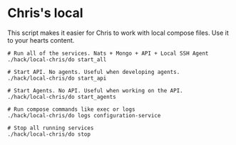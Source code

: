 # Chris's local

This script makes it easier for Chris to work with local compose files. Use it to your hearts content. 

```shell
# Run all of the services. Nats + Mongo + API + Local SSH Agent
./hack/local-chris/do start_all

# Start API. No agents. Useful when developing agents. 
./hack/local-chris/do start_api

# Start Agents. No API. Useful when working on the API. 
./hack/local-chris/do start_agents

# Run compose commands like exec or logs 
./hack/local-chris/do logs configuration-service

# Stop all running services
./hack/local-chris/do stop
```
